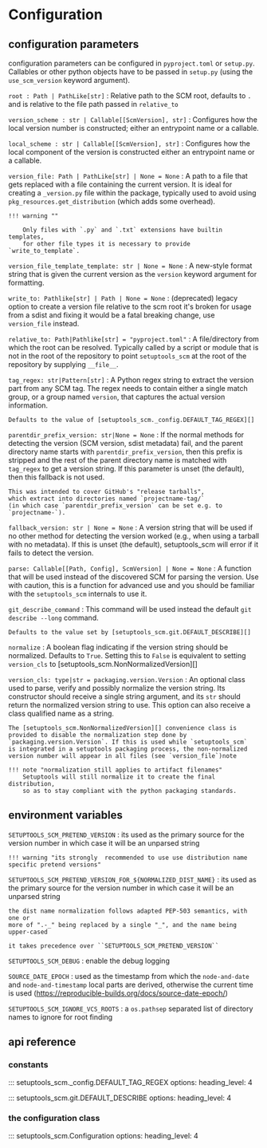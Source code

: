 # Configuration


## configuration parameters

configuration parameters can be configured in `pyproject.toml` or `setup.py`.
Callables or other python objects have to be passed in `setup.py` (using the `use_scm_version` keyword argument).


`root : Path | PathLike[str]`
: Relative path to the SCM root, defaults to `.` and is relative to the file path passed in `relative_to`

`version_scheme : str | Callable[[ScmVersion], str]`
: Configures how the local version number is constructed; either an entrypoint name or a callable.

`local_scheme : str | Callable[[ScmVersion], str]`
: Configures how the local component of the version is constructed
  either an  entrypoint name or a callable.


`version_file: Path | PathLike[str] | None = None`
:   A path to a file that gets replaced with a file containing the current
    version. It is ideal for creating a ``_version.py`` file within the
    package, typically used to avoid using `pkg_resources.get_distribution`
    (which adds some overhead).

    !!! warning ""

        Only files with `.py` and `.txt` extensions have builtin templates,
        for other file types it is necessary to provide `write_to_template`.

`version_file_template_template: str | None = None`
:   A new-style format string that is given the current version as
    the `version` keyword argument for formatting.

`write_to: Pathlike[str] | Path | None = None`
:  (deprecated) legacy option to create a version file relative to the scm root
   it's broken for usage from a sdist and fixing it would be a fatal breaking change,
   use `version_file` instead.

`relative_to: Path|Pathlike[str] = "pyproject.toml"`
:   A file/directory from which the root can be resolved.
    Typically called by a script or module that is not in the root of the
    repository to point `setuptools_scm` at the root of the repository by
    supplying `__file__`.

`tag_regex: str|Pattern[str]`
:   A Python regex string to extract the version part from any SCM tag.
    The regex needs to contain either a single match group, or a group
    named `version`, that captures the actual version information.

    Defaults to the value of [setuptools_scm._config.DEFAULT_TAG_REGEX][]

`parentdir_prefix_version: str|None = None`
:   If the normal methods for detecting the version (SCM version,
    sdist metadata) fail, and the parent directory name starts with
    `parentdir_prefix_version`, then this prefix is stripped and the rest of
    the parent directory name is matched with `tag_regex` to get a version
    string.  If this parameter is unset (the default), then this fallback is
    not used.

    This was intended to cover GitHub's "release tarballs",
    which extract into directories named `projectname-tag/`
    (in which case `parentdir_prefix_version` can be set e.g. to `projectname-`).

`fallback_version: str | None = None`
 :  A version string that will be used if no other method for detecting the
    version worked (e.g., when using a tarball with no metadata). If this is
    unset (the default), setuptools_scm will error if it fails to detect the
    version.

`parse: Callable[[Path, Config], ScmVersion] | None = None`
:   A function that will be used instead of the discovered SCM
    for parsing the version. Use with caution,
    this is a function for advanced use and you should be
    familiar with the `setuptools_scm` internals to use it.

`git_describe_command`
:   This command will be used instead the default `git describe --long` command.

    Defaults to the value set by [setuptools_scm.git.DEFAULT_DESCRIBE][]

`normalize`
:   A boolean flag indicating if the version string should be normalized.
    Defaults to `True`. Setting this to `False` is equivalent to setting
    `version_cls` to [setuptools_scm.NonNormalizedVersion][]

`version_cls: type|str = packaging.version.Version`
:   An optional class used to parse, verify and possibly normalize the version
    string. Its constructor should receive a single string argument, and its
    `str` should return the normalized version string to use.
    This option can also receive a class qualified name as a string.

    The [setuptools_scm.NonNormalizedVersion][] convenience class is
    provided to disable the normalization step done by
    `packaging.version.Version`. If this is used while `setuptools_scm`
    is integrated in a setuptools packaging process, the non-normalized
    version number will appear in all files (see `version_file`)note

    !!! note "normalization still applies to artifact filenames"
        Setuptools will still normalize it to create the final distribution,
        so as to stay compliant with the python packaging standards.










## environment variables

`SETUPTOOLS_SCM_PRETEND_VERSION`
:   its used as the primary source for the version number
    in which case it will be an unparsed string

    !!! warning "its strongly  recommended to use use distribution name specific pretend versions"


`SETUPTOOLS_SCM_PRETEND_VERSION_FOR_${NORMALIZED_DIST_NAME}`
:   its used as the primary source for the version number
    in which case it will be an unparsed string

    the dist name normalization follows adapted PEP-503 semantics, with one or
    more of ".-_" being replaced by a single "_", and the name being upper-cased

    it takes precedence over ``SETUPTOOLS_SCM_PRETEND_VERSION``

`SETUPTOOLS_SCM_DEBUG`
:    enable the debug logging

`SOURCE_DATE_EPOCH`
:   used as the timestamp from which the
    ``node-and-date`` and ``node-and-timestamp`` local parts are
    derived, otherwise the current time is used
    (https://reproducible-builds.org/docs/source-date-epoch/)

`SETUPTOOLS_SCM_IGNORE_VCS_ROOTS`
:   a ``os.pathsep`` separated list
    of directory names to ignore for root finding





## api reference

### constants

::: setuptools_scm._config.DEFAULT_TAG_REGEX
    options:
      heading_level: 4

::: setuptools_scm.git.DEFAULT_DESCRIBE
    options:
      heading_level: 4


### the configuration class
::: setuptools_scm.Configuration
    options:
      heading_level: 4
